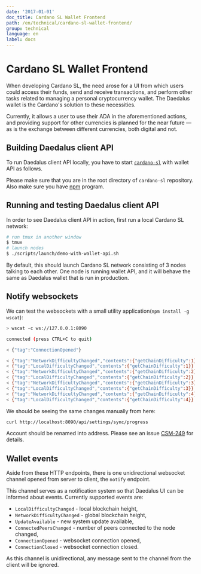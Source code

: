 ```yaml
---
date: '2017-01-01'
doc_title: Cardano SL Wallet Frontend
path: /en/technical/cardano-sl-wallet-frontend/
group: technical
language: en
label: docs
---
```

<!-- Reviewed at cd26fb28eb48f893a4ca2d045a10da19c211b807 -->

# Cardano SL Wallet Frontend

When developing Cardano SL, the need arose for a UI from which users could
access their funds, send and receive transactions, and perform other tasks
related to managing a personal cryptocurrency wallet. The Daedalus wallet is the
Cardano's solution to these necessities.

Currently, it allows a user to use their ADA in the aforementioned actions, and
providing support for other currencies is planned for the near future — as is
the exchange between different currencies, both digital and not.

## Building Daedalus client API

To run Daedalus client API locally, you have to start [`cardano-sl`](https://github.com/input-output-hk/cardano-sl/)
with wallet API as follows.

Please make sure that you are in the root directory of `cardano-sl` repository.
Also make sure you have [npm](https://www.npmjs.com/) program.

## Running and testing Daedalus client API

In order to see Daedalus client API in action, first run a local Cardano SL network:

``` bash
# run tmux in another window
$ tmux
# launch nodes
$ ./scripts/launch/demo-with-wallet-api.sh
```

By default, this should launch Cardano SL network consisting of 3 nodes talking to
each other. One node is running wallet API, and it will behave the same as Daedalus
wallet that is run in production.

## Notify websockets

We can test the websockets with a small utility
application(`npm install -g wscat`):

``` bash
> wscat -c ws://127.0.0.1:8090

connected (press CTRL+C to quit)

< {"tag":"ConnectionOpened"}

< {"tag":"NetworkDifficultyChanged","contents":{"getChainDifficulty":1}}
< {"tag":"LocalDifficultyChanged","contents":{"getChainDifficulty":1}}
< {"tag":"NetworkDifficultyChanged","contents":{"getChainDifficulty":2}}
< {"tag":"LocalDifficultyChanged","contents":{"getChainDifficulty":2}}
< {"tag":"NetworkDifficultyChanged","contents":{"getChainDifficulty":3}}
< {"tag":"LocalDifficultyChanged","contents":{"getChainDifficulty":3}}
< {"tag":"NetworkDifficultyChanged","contents":{"getChainDifficulty":4}}
< {"tag":"LocalDifficultyChanged","contents":{"getChainDifficulty":4}}
```

We should be seeing the same changes manually from here:

``` bash
curl http://localhost:8090/api/settings/sync/progress
```

Account should be renamed into address. Please see an issue
[CSM-249](https://issues.serokell.io/issue/CSM-249) for details.

## Wallet events

Aside from these HTTP endpoints, there is one unidirectional websocket channel
opened from server to client, the `notify` endpoint.

This channel serves as a notification system so that Daedalus UI can be informed
about events. Currently supported events are:

-   `LocalDifficultyChanged` - local blockchain height,
-   `NetworkDifficultyChanged` - global blockchain height,
-   `UpdateAvailable` - new system update available,
-   `ConnectedPeersChanged` - number of peers connected to the node changed,
-   `ConnectionOpened` - websocket connection opened,
-   `ConnectionClosed` - websocket connection closed.

As this channel is unidirectional, any message sent to the channel from the
client will be ignored.
